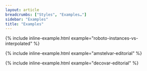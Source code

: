 ```yaml
---
layout: article
breadcrumbs: ["Styles", "Examples…"]
sidebar: "Examples"
title: "Examples"
---
```



{% include inline-example.html example="roboto-instances-vs-interpolated" %}

{% include inline-example.html example="amstelvar-editorial" %}

{% include inline-example.html example="decovar-editorial" %}
